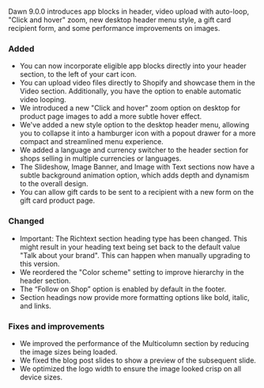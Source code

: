 Dawn 9.0.0 introduces app blocks in header, video upload with auto-loop, "Click and hover" zoom, new desktop header menu style, a gift card recipient form, and some performance improvements on images.

### Added

- You can now incorporate eligible app blocks directly into your header section, to the left of your cart icon.
- You can upload video files directly to Shopify and showcase them in the Video section. Additionally, you have the option to enable automatic video looping.
- We introduced a new "Click and hover" zoom option on desktop for product page images to add a more subtle hover effect.
- We've added a new style option to the desktop header menu, allowing you to collapse it into a hamburger icon with a popout drawer for a more compact and streamlined menu experience.
- We added a language and currency switcher to the header section for shops selling in multiple currencies or languages.
- The Slideshow, Image Banner, and Image with Text sections now have a subtle background animation option, which adds depth and dynamism to the overall design.
- You can allow gift cards to be sent to a recipient with a new form on the gift card product page.

### Changed

- Important: The Richtext section heading type has been changed. This might result in your heading text being set back to the default value "Talk about your brand". This can happen when manually upgrading to this version.
- We reordered the "Color scheme" setting to improve hierarchy in the header section.
- The “Follow on Shop” option is enabled by default in the footer.
- Section headings now provide more formatting options like bold, italic, and links.

### Fixes and improvements

- We improved the performance of the Multicolumn section by reducing the image sizes being loaded.
- We fixed the blog post slides to show a preview of the subsequent slide.
- We optimized the logo width to ensure the image looked crisp on all device sizes.
